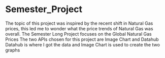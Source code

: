 
# Semester_Project
The topic of this project was inspired by the recent shift in Natural Gas prices, this led me to wonder what the price trends of Natural Gas was overall. 
The Semester Long Project focuses on the Global Natural Gas Prices
The two APIs chosen for this project are Image Chart and Datahub
Datahub is where I got the data and Image Chart is used to create the two graphs

